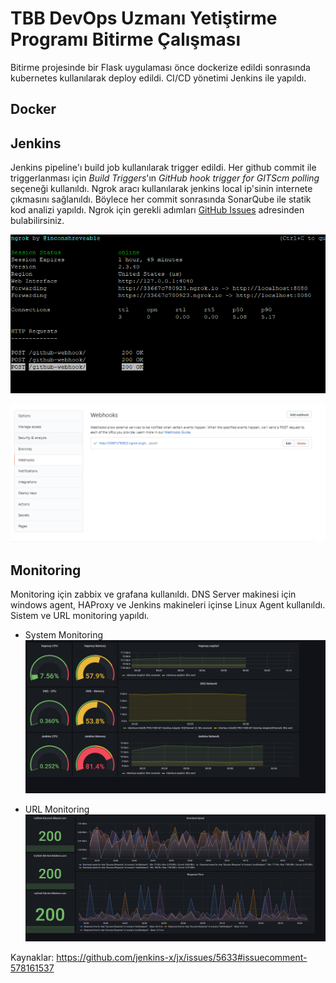 # TBB DevOps Uzmanı Yetiştirme Programı Bitirme Çalışması 

Bitirme projesinde bir Flask uygulaması önce dockerize edildi sonrasında kubernetes kullanılarak deploy edildi. CI/CD yönetimi Jenkins ile yapıldı. 

## Docker

## Jenkins
Jenkins pipeline'ı build job kullanılarak trigger edildi. Her github commit ile triggerlanması için _Build Triggers_'ın _GitHub hook trigger for GITScm polling_ seçeneği kullanıldı. Ngrok aracı kullanılarak jenkins local ip'sinin internete çıkmasını sağlanıldı. Böylece her commit sonrasında SonarQube ile statik kod analizi yapıldı. Ngrok için gerekli adımları [GitHub Issues](https://github.com/jenkins-x/jx/issues/5633#issuecomment-578161537) adresinden bulabilirsiniz.

![buildjob](./images/webhook.PNG)

![buildjob](./images/webhook2.PNG)

## Monitoring
Monitoring için zabbix ve grafana kullanıldı. DNS Server makinesi için windows agent, HAProxy ve Jenkins makineleri içinse Linux Agent kullanıldı. Sistem ve URL monitoring yapıldı.
- System Monitoring
![grafana](./images/grafana1.PNG)

- URL Monitoring
![grafana](./images/grafana2.PNG)

Kaynaklar:
https://github.com/jenkins-x/jx/issues/5633#issuecomment-578161537

